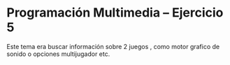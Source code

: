 # Programación Multimedia – Ejercicio 5

Este tema era buscar información sobre 2 juegos , como motor grafico de sonido o opciones multijugador etc. 